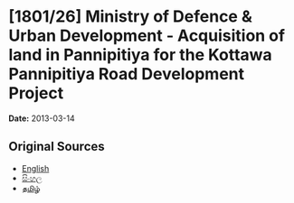 # [1801/26] Ministry of Defence & Urban Development - Acquisition of land in Pannipitiya for the Kottawa Pannipitiya Road Development Project

**Date:** 2013-03-14

## Original Sources

- [English](https://documents.gov.lk/view/extra-gazettes/2013/3/1801-26_E.pdf)
- [සිංහල](https://documents.gov.lk/view/extra-gazettes/2013/3/1801-26_S.pdf)
- [தமிழ்](https://documents.gov.lk/view/extra-gazettes/2013/3/1801-26_T.pdf)
